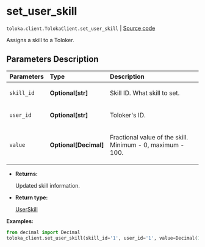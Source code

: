 # set_user_skill
`toloka.client.TolokaClient.set_user_skill` | [Source code](https://github.com/Toloka/toloka-kit/blob/v1.1.3/src/client/__init__.py#L3339)

Assigns a skill to a Toloker.

## Parameters Description

| Parameters | Type | Description |
| :----------| :----| :-----------|
`skill_id`|**Optional\[str\]**|<p>Skill ID. What skill to set.</p>
`user_id`|**Optional\[str\]**|<p>Toloker&#x27;s ID.</p>
`value`|**Optional\[Decimal\]**|<p>Fractional value of the skill. Minimum - 0, maximum - 100.</p>

* **Returns:**

  Updated skill information.

* **Return type:**

  [UserSkill](toloka.client.user_skill.UserSkill.md)

**Examples:**


```python
from decimal import Decimal
toloka_client.set_user_skill(skill_id='1', user_id='1', value=Decimal(100))
```
